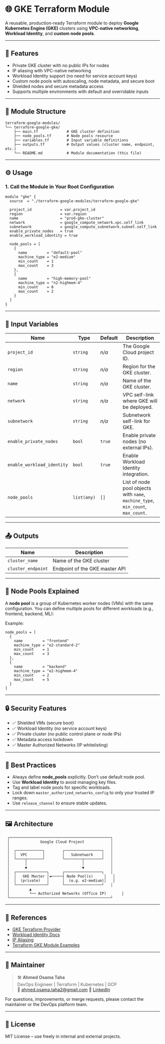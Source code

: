 # 🌐 GKE Terraform Module

A reusable, production-ready Terraform module to deploy **Google Kubernetes Engine (GKE)** clusters using **VPC-native networking**, **Workload Identity**, and **custom node pools**.

---

## 📌 Features

- Private GKE cluster with no public IPs for nodes
- IP aliasing with VPC-native networking
- Workload Identity support (no need for service account keys)
- Custom node pools with autoscaling, node metadata, and secure boot
- Shielded nodes and secure metadata access
- Supports multiple environments with default and overridable inputs

---

## 🧱 Module Structure

```
terraform-google-modules/
└── terraform-google-gke/
    ├── main.tf             # GKE cluster definition
    ├── node_pools.tf       # Node pools resource
    ├── variables.tf        # Input variable definitions
    ├── outputs.tf          # Output values (cluster name, endpoint, etc.)
    └── README.md           # Module documentation (this file)
```

---

## ⚙️ Usage

### 1. Call the Module in Your Root Configuration

```hcl
module "gke" {
  source  = "./terraform-google-modules/terraform-google-gke"

  project_id             = var.project_id
  region                 = var.region
  name                   = "prod-gke-cluster"
  network                = google_compute_network.vpc.self_link
  subnetwork             = google_compute_subnetwork.subnet.self_link
  enable_private_nodes   = true
  enable_workload_identity = true

  node_pools = [
    {
      name         = "default-pool"
      machine_type = "e2-medium"
      min_count    = 1
      max_count    = 3
    },
    {
      name         = "high-memory-pool"
      machine_type = "n2-highmem-4"
      min_count    = 0
      max_count    = 2
    }
  ]
}
```

---

## 🔁 Input Variables

| Name                      | Type           | Default  | Description                                                                 |
|---------------------------|----------------|----------|-----------------------------------------------------------------------------|
| `project_id`              | `string`       | _n/a_    | The Google Cloud project ID.                                                |
| `region`                  | `string`       | _n/a_    | Region for the GKE cluster.                                                 |
| `name`                    | `string`       | _n/a_    | Name of the GKE cluster.                                                    |
| `network`                 | `string`       | _n/a_    | VPC self-link where GKE will be deployed.                                   |
| `subnetwork`              | `string`       | _n/a_    | Subnetwork self-link for GKE.                                               |
| `enable_private_nodes`    | `bool`         | `true`   | Enable private nodes (no external IPs).                                     |
| `enable_workload_identity`| `bool`         | `true`   | Enable Workload Identity integration.                                       |
| `node_pools`              | `list(any)`    | `[]`     | List of node pool objects with `name`, `machine_type`, `min_count`, `max_count`. |

---

## 📤 Outputs

| Name             | Description                        |
|------------------|------------------------------------|
| `cluster_name`   | Name of the GKE cluster            |
| `cluster_endpoint` | Endpoint of the GKE master API     |

---

## 🧩 Node Pools Explained

A **node pool** is a group of Kubernetes worker nodes (VMs) with the same configuration. You can define multiple pools for different workloads (e.g., frontend, backend, ML):

Example:
```hcl
node_pools = [
  {
    name         = "frontend"
    machine_type = "e2-standard-2"
    min_count    = 1
    max_count    = 3
  },
  {
    name         = "backend"
    machine_type = "e2-highmem-4"
    min_count    = 2
    max_count    = 5
  }
]
```

---

## 🔒 Security Features

- ✅ Shielded VMs (secure boot)
- ✅ Workload Identity (no service account keys)
- ✅ Private cluster (no public control plane or node IPs)
- ✅ Metadata access lockdown
- ✅ Master Authorized Networks (IP whitelisting)

---

## 🧠 Best Practices

- Always define **node_pools** explicitly. Don’t use default node pool.
- Use **Workload Identity** to avoid managing key files.
- Tag and label node pools for specific workloads.
- Lock down `master_authorized_networks_config` to only your trusted IP ranges.
- Use `release_channel` to ensure stable updates.

---

## 🖼️ Architecture

```plaintext
 ┌──────────────────────────────────────────────┐
 │              Google Cloud Project            │
 │                                              │
 │  ┌────────────┐        ┌─────────────────┐   │
 │  │  VPC       │        │   Subnetwork    │   │
 │  └────┬───────┘        └────────┬────────┘   │
 │       │                         │            │
 │       ▼                         ▼            │
 │  ┌──────────────┐      ┌─────────────────┐   │
 │  │   GKE Master │◄─────┤ Node Pool(s)     │   │
 │  │  (private)   │      │  (e.g. e2-medium)│   │
 │  └──────────────┘      └─────────────────┘   │
 │         ▲                                         
 │         └── Authorized Networks (Office IP)       │
 └──────────────────────────────────────────────┘
```

---

## 🔗 References

- [GKE Terraform Provider](https://registry.terraform.io/providers/hashicorp/google/latest/docs/resources/container_cluster)
- [Workload Identity Docs](https://cloud.google.com/kubernetes-engine/docs/how-to/workload-identity)
- [IP Aliasing](https://cloud.google.com/kubernetes-engine/docs/how-to/ip-aliases)
- [Terraform GKE Module Examples](https://github.com/terraform-google-modules/terraform-google-kubernetes-engine)

---

## 👤 Maintainer

> 🛠️ **Ahmed Osama Taha**  
> DevOps Engineer | Terraform | Kubernetes | GCP  
> 📧 ahmed.osama.taha2@gmail.com 
> 💼 [LinkedIn](https://www.linkedin.com/in/ahmed-osama-taha)

For questions, improvements, or merge requests, please contact the maintainer or the DevOps platform team.

---

## 🏁 License

MIT License – use freely in internal and external projects.
